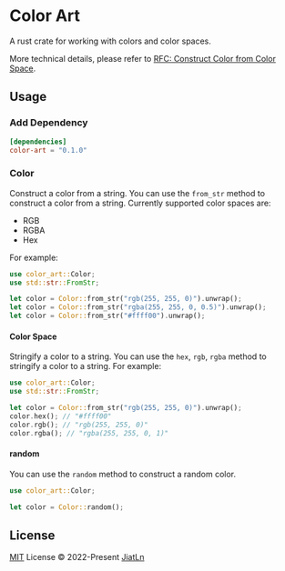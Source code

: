 # Color Art
A rust crate for working with colors and color spaces.

More technical details, please refer to [RFC: Construct Color from Color Space](./rfcs/001-Construct%20Color%20from%20Color%20Space.md).

## Usage

### Add Dependency

```toml
[dependencies]
color-art = "0.1.0"
```

### Color

Construct a color from a string. You can use the `from_str` method to construct a color from a string. Currently supported color spaces are:

- RGB
- RGBA
- Hex

For example:

```rust
use color_art::Color;
use std::str::FromStr;

let color = Color::from_str("rgb(255, 255, 0)").unwrap();
let color = Color::from_str("rgba(255, 255, 0, 0.5)").unwrap();
let color = Color::from_str("#ffff00").unwrap();
```

#### Color Space

Stringify a color to a string. You can use the `hex`, `rgb`, `rgba` method to stringify a color to a string. For example:

```rust
use color_art::Color;
use std::str::FromStr;

let color = Color::from_str("rgb(255, 255, 0)").unwrap();
color.hex(); // "#ffff00"
color.rgb(); // "rgb(255, 255, 0)"
color.rgba(); // "rgba(255, 255, 0, 1)"
```

#### random

You can use the `random` method to construct a random color.

```rust
use color_art::Color;

let color = Color::random();
```

## License

[MIT](./LICENSE) License © 2022-Present [JiatLn](https://github.com/JiatLn)
